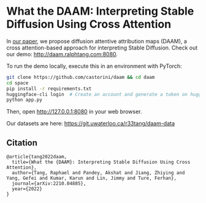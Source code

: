 # What the DAAM: Interpreting Stable Diffusion Using Cross Attention

In [our paper](https://arxiv.org/abs/2210.04885), we propose diffusion attentive attribution maps (DAAM), a cross attention-based approach for interpreting Stable Diffusion.
Check out our demo: http://daam.ralphtang.com:8080.

To run the demo locally, execute this in an environment with PyTorch:
```bash
git clone https://github.com/castorini/daam && cd daam
cd space
pip install -r requirements.txt
huggingface-cli login  # Create an account and generate a token on huggingface.co
python app.py
```

Then, open http://127.0.0.1:8080 in your web browser.

Our datasets are here: https://git.uwaterloo.ca/r33tang/daam-data

## Citation
```
@article{tang2022daam,
  title={What the {DAAM}: Interpreting Stable Diffusion Using Cross Attention},
  author={Tang, Raphael and Pandey, Akshat and Jiang, Zhiying and Yang, Gefei and Kumar, Karun and Lin, Jimmy and Ture, Ferhan},
  journal={arXiv:2210.04885},
  year={2022}
}
```

